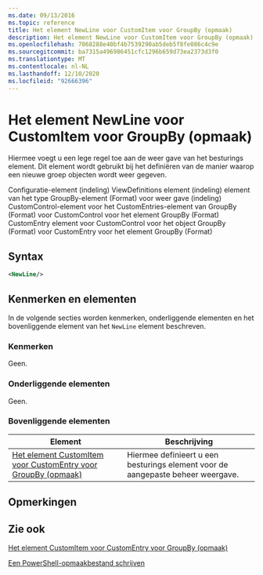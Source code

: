 ```yaml
---
ms.date: 09/13/2016
ms.topic: reference
title: Het element NewLine voor CustomItem voor GroupBy (opmaak)
description: Het element NewLine voor CustomItem voor GroupBy (opmaak)
ms.openlocfilehash: 7068288e40bf4b7539290ab5deb5f8fe086c4c9e
ms.sourcegitcommit: ba7315a496986451cfc1296b659d73ea2373d3f0
ms.translationtype: MT
ms.contentlocale: nl-NL
ms.lasthandoff: 12/10/2020
ms.locfileid: "92666396"
---
```

# <a name="newline-element-for-customitem-for-groupby-format"></a>Het element NewLine voor CustomItem voor GroupBy (opmaak)

Hiermee voegt u een lege regel toe aan de weer gave van het besturings element. Dit element wordt gebruikt bij het definiëren van de manier waarop een nieuwe groep objecten wordt weer gegeven.

Configuratie-element (indeling) ViewDefinitions element (indeling) element van het type GroupBy-element (Format) voor weer gave (indeling) CustomControl-element voor het CustomEntries-element van GroupBy (Format) voor CustomControl voor het element GroupBy (Format) CustomEntry element voor CustomControl voor het object GroupBy (Format) voor CustomEntry voor het element GroupBy (Format)

## <a name="syntax"></a>Syntax

```xml
<NewLine/>
```

## <a name="attributes-and-elements"></a>Kenmerken en elementen

In de volgende secties worden kenmerken, onderliggende elementen en het bovenliggende element van het `NewLine` element beschreven.

### <a name="attributes"></a>Kenmerken

Geen.

### <a name="child-elements"></a>Onderliggende elementen

Geen.

### <a name="parent-elements"></a>Bovenliggende elementen

|Element|Beschrijving|
|-------------|-----------------|
|[Het element CustomItem voor CustomEntry voor GroupBy (opmaak)](./customitem-element-for-customentry-for-groupby-format.md)|Hiermee definieert u een besturings element voor de aangepaste beheer weergave.|

## <a name="remarks"></a>Opmerkingen

## <a name="see-also"></a>Zie ook

[Het element CustomItem voor CustomEntry voor GroupBy (opmaak)](./customitem-element-for-customentry-for-groupby-format.md)

[Een PowerShell-opmaakbestand schrijven](./writing-a-powershell-formatting-file.md)
